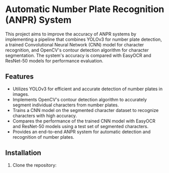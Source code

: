 # Automatic Number Plate Recognition (ANPR) System

This project aims to improve the accuracy of ANPR systems by implementing a pipeline that combines YOLOv3 for number plate detection, a trained Convolutional Neural Network (CNN) model for character recognition, and OpenCV's contour detection algorithm for character segmentation. The system's accuracy is compared with EasyOCR and ResNet-50 models for performance evaluation.

## Features

- Utilizes YOLOv3 for efficient and accurate detection of number plates in images.
- Implements OpenCV's contour detection algorithm to accurately segment individual characters from number plates.
- Trains a CNN model on the segmented character dataset to recognize characters with high accuracy.
- Compares the performance of the trained CNN model with EasyOCR and ResNet-50 models using a test set of segmented characters.
- Provides an end-to-end ANPR system for automatic detection and recognition of number plates.

## Installation

1. Clone the repository:


